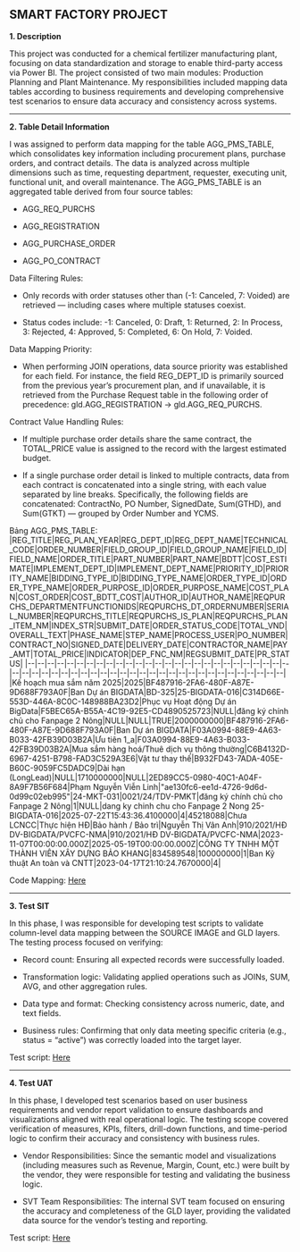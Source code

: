 SMART FACTORY PROJECT
-------------------------------------------------
**1. Description**

This project was conducted for a chemical fertilizer manufacturing plant, focusing on data standardization and storage to enable third-party access via Power BI. The project consisted of two main modules: Production Planning and Plant Maintenance.
My responsibilities included mapping data tables according to business requirements and developing comprehensive test scenarios to ensure data accuracy and consistency across systems. 

---------------------------------------------------
**2. Table Detail Information**

I was assigned to perform data mapping for the table AGG_PMS_TABLE, which consolidates key information including procurement plans, purchase orders, and contract details. The data is analyzed across multiple dimensions such as time, requesting department, requester, executing unit, functional unit, and overall maintenance.
The AGG_PMS_TABLE is an aggregated table derived from four source tables:
- AGG_REQ_PURCHS

- AGG_REGISTRATION

- AGG_PURCHASE_ORDER

- AGG_PO_CONTRACT

Data Filtering Rules:
- Only records with order statuses other than (-1: Canceled, 7: Voided) are retrieved — including cases where multiple statuses coexist.

- Status codes include: -1: Canceled, 0: Draft, 1: Returned, 2: In Process, 3: Rejected, 4: Approved, 5: Completed, 6: On Hold, 7: Voided.

Data Mapping Priority:
- When performing JOIN operations, data source priority was established for each field. For instance, the field REG_DEPT_ID is primarily sourced from the previous year’s procurement plan, and if unavailable, it is retrieved from the Purchase Request table in the following order of precedence: gld.AGG_REGISTRATION → gld.AGG_REQ_PURCHS.

Contract Value Handling Rules:
- If multiple purchase order details share the same contract, the TOTAL_PRICE value is assigned to the record with the largest estimated budget.

- If a single purchase order detail is linked to multiple contracts, data from each contract is concatenated into a single string, with each value separated by line breaks.
Specifically, the following fields are concatenated: ContractNo, PO Number, SignedDate, Sum(GTHD), and Sum(GTKT) — grouped by Order Number and YCMS.

Bảng AGG_PMS_TABLE: 
|REG_TITLE|REG_PLAN_YEAR|REG_DEPT_ID|REG_DEPT_NAME|TECHNICAL_CODE|ORDER_NUMBER|FIELD_GROUP_ID|FIELD_GROUP_NAME|FIELD_ID|FIELD_NAME|ORDER_TITLE|PART_NUMBER|PART_NAME|BDTT|COST_ESTIMATE|IMPLEMENT_DEPT_ID|IMPLEMENT_DEPT_NAME|PRIORITY_ID|PRIORITY_NAME|BIDDING_TYPE_ID|BIDDING_TYPE_NAME|ORDER_TYPE_ID|ORDER_TYPE_NAME|ORDER_PURPOSE_ID|ORDER_PURPOSE_NAME|COST_PLAN|COST_ORDER|COST_BDTT_COST|AUTHOR_ID|AUTHOR_NAME|REQPURCHS_DEPARTMENTFUNCTIONIDS|REQPURCHS_DT_ORDERNUMBER|SERIAL_NUMBER|REQPURCHS_TITLE|REQPURCHS_IS_PLAN|REQPURCHS_PLAN_ITEM_NM|INDEX_STR|SUBMIT_DATE|ORDER_STATUS_CODE|TOTAL_VND|OVERALL_TEXT|PHASE_NAME|STEP_NAME|PROCESS_USER|PO_NUMBER|CONTRACT_NO|SIGNED_DATE|DELIVERY_DATE|CONTRACTOR_NAME|PAY_AMT|TOTAL_PRICE|INDICATOR|DEP_FNC_NM|REGSUBMIT_DATE|PR_STATUS|
|--|--|--|--|--|--|--|--|--|--|--|--|--|--|--|--|--|--|--|--|--|--|--|--|--|--|--|--|--|--|--|--|--|--|--|--|--|--|--|--|--|--|--|--|--|--|--|--|--|--|--|--|--|--|--|
|Kế hoạch mua sắm năm 2025|2025|BF487916-2FA6-480F-A87E-9D688F793A0F|Ban Dự án BIGDATA|BD-325|25-BIGDATA-016|C314D66E-553D-446A-8C0C-148988BA23D2|Phục vụ Hoạt động Dự án BigData|F5BEC65A-B55A-4C19-92E5-CD4890525723|NULL|đăng ký chính chủ cho Fanpage 2 Nông|NULL|NULL|TRUE|2000000000|BF487916-2FA6-480F-A87E-9D688F793A0F|Ban Dự án BIGDATA|F03A0994-88E9-4A63-B033-42FB39D03B2A|Ưu tiên 1_a|F03A0994-88E9-4A63-B033-42FB39D03B2A|Mua sắm hàng hoá/Thuê dịch vụ thông thường|C6B4132D-6967-4251-B798-FAD3C529A3E6|Vật tư thay thế|B932FD43-7ADA-405E-B60C-9059FC5DADC9|Dài hạn (LongLead)|NULL|1710000000|NULL|2ED89CC5-0980-40C1-A04F-8A9F7B56F684|Phạm Nguyễn Viễn Linh|"ae130fc6-ee1d-4726-9d6d-0d99c02eb995"|24-MKT-031|0021/24/TDV-PMKT|đăng ký chính chủ cho Fanpage 2 Nông|1|NULL|dang ky chinh chu cho Fanpage 2 Nong 25-BIGDATA-016|2025-07-22T15:43:36.4100000|4|45218088|Chưa LCNCC|Thực hiện HĐ|Bảo hành / Bảo trì|Nguyễn Thị Vân Anh|910/2021/HĐ DV-BIGDATA/PVCFC-NMA|910/2021/HĐ DV-BIGDATA/PVCFC-NMA|2023-11-07T00:00:00.000Z|2025-05-19T00:00:00.000Z|CÔNG TY TNHH MỘT THÀNH VIÊN XÂY DỰNG BẢO KHANG|834589548|100000000|1|Ban Kỹ thuật An toàn và CNTT|2023-04-17T21:10:24.7670000|4|

Code Mapping: [Here](https://github.com/pngoctu012/DATA-ANALYST-PORTFOLIO/blob/main/Smart%20Factory%20Project/AGG_PMS_TABLE.sql)

---------------------------------------------------
**3. Test SIT**

In this phase, I was responsible for developing test scripts to validate column-level data mapping between the SOURCE IMAGE and GLD layers. The testing process focused on verifying:

- Record count: Ensuring all expected records were successfully loaded.

- Transformation logic: Validating applied operations such as JOINs, SUM, AVG, and other aggregation rules.

- Data type and format: Checking consistency across numeric, date, and text fields.

- Business rules: Confirming that only data meeting specific criteria (e.g., status = “active”) was correctly loaded into the target layer.

Test script: [Here](https://docs.google.com/spreadsheets/d/16DCfRiaeK_pfVdzqQhOuTIa6ndcsp-8cR-9BZ2z_F1o/edit?gid=0#gid=0)

----------------------------------------------------------
**4. Test UAT**

In this phase, I developed test scenarios based on user business requirements and vendor report validation to ensure dashboards and visualizations aligned with real operational logic.
The testing scope covered verification of measures, KPIs, filters, drill-down functions, and time-period logic to confirm their accuracy and consistency with business rules.

- Vendor Responsibilities:
Since the semantic model and visualizations (including measures such as Revenue, Margin, Count, etc.) were built by the vendor, they were responsible for testing and validating the business logic.

- SVT Team Responsibilities:
The internal SVT team focused on ensuring the accuracy and completeness of the GLD layer, providing the validated data source for the vendor’s testing and reporting.

Test script: [Here](https://docs.google.com/spreadsheets/d/16DCfRiaeK_pfVdzqQhOuTIa6ndcsp-8cR-9BZ2z_F1o/edit?gid=1554758116#gid=1554758116)
